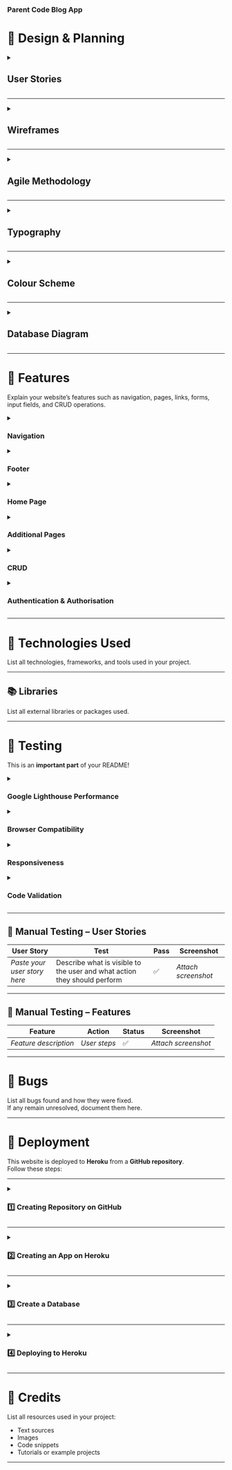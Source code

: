 ### Parent Code Blog App
# 🧭 Design & Planning

<details>
<summary><h2>User Stories</h2></summary>

Write your user stories in this section.

</details>

---

<details>
<summary><h2>Wireframes</h2></summary>

Attach wireframes in this section.

</details>

---

<details>
<summary><h2>Agile Methodology</h2></summary>

Explain your agile approach to your project and insert screenshots of your Kanban board (iterations, user stories, tasks, acceptance criteria, labels, story points...).

</details>

---

<details>
<summary><h2>Typography</h2></summary>

Explain the font(s) you've used for your project.

</details>

---

<details>
<summary><h2>Colour Scheme</h2></summary>

Include a screenshot of the colour scheme for your project.

</details>

---

<details>
<summary><h2>Database Diagram</h2></summary>

Include an image of your database diagram.  
List your models and describe how they are connected.

</details>

---

# 🌟 Features

Explain your website’s features such as navigation, pages, links, forms, input fields, and CRUD operations.

<details>
<summary><h3>Navigation</h3></summary>

Describe your navigation bar and links.

</details>

<details>
<summary><h3>Footer</h3></summary>

Describe your footer contents and functionality.

</details>

<details>
<summary><h3>Home Page</h3></summary>

Explain the purpose and layout of your home page.

</details>

<details>
<summary><h3>Additional Pages</h3></summary>

Describe any other pages in your project.

</details>

<details>
<summary><h3>CRUD</h3></summary>

Explain how Create, Read, Update, and Delete functionalities work in your project.

</details>

<details>
<summary><h3>Authentication & Authorisation</h3></summary>

Explain how user authentication and permissions are handled.

</details>

---

# 🧰 Technologies Used

List all technologies, frameworks, and tools used in your project.

---

## 📚 Libraries

List all external libraries or packages used.

---

# 🧪 Testing

This is an **important part** of your README!

<details>
<summary><h3>Google Lighthouse Performance</h3></summary>

Include screenshots of performance scores (mobile and desktop).

</details>

<details>
<summary><h3>Browser Compatibility</h3></summary>

Test and list which browsers your website works with.

</details>

<details>
<summary><h3>Responsiveness</h3></summary>

Add screenshots showing responsiveness on various devices.

</details>

<details>
<summary><h3>Code Validation</h3></summary>

Validate your HTML, CSS, JS, and Python code (all files!).  
Include validation screenshots.

</details>

---

## 🧩 Manual Testing – User Stories

| User Story | Test | Pass | Screenshot |
|-------------|------|------|-------------|
| *Paste your user story here* | Describe what is visible to the user and what action they should perform | ✅ | *Attach screenshot* |

---

## 🧩 Manual Testing – Features

| Feature | Action | Status | Screenshot |
|----------|---------|---------|-------------|
| *Feature description* | *User steps* | ✅ | *Attach screenshot* |

---

# 🐞 Bugs

List all bugs found and how they were fixed.  
If any remain unresolved, document them here.

---

# 🚀 Deployment

This website is deployed to **Heroku** from a **GitHub repository**.  
Follow these steps:

---

<details>
<summary><h3>1️⃣ Creating Repository on GitHub</h3></summary>

1. Sign into GitHub and go to the Code Institute’s template.  
2. Click **“Use this template”** → **“Create a new repository”**.  
3. Enter a name for the repository and click **Create repository from template**.  
4. Click the green **Gitpod** button to open a workspace and begin development.

</details>

---

<details>
<summary><h3>2️⃣ Creating an App on Heroku</h3></summary>

1. After creating the repository, sign into **Heroku**.  
2. Click **New → Create new app**.  
3. Enter a unique app name and select a region (e.g., Europe).  
4. Click **Create app**.

</details>

---

<details>
<summary><h3>3️⃣ Create a Database</h3></summary>

1. Log into **CI Database Maker**.  
2. Add your email address and submit the form.  
3. Open the database link sent to your email.  
4. Copy the database URL and paste it into:
   - `DATABASE_URL` variable in `env.py`
   - Heroku Config Vars.

</details>

---

<details>
<summary><h3>4️⃣ Deploying to Heroku</h3></summary>

1. Go to your app in Heroku → **Settings** tab.  
2. Scroll to **Config Vars** and set:
   - `DATABASE_URL` → your ElephantSQL URL  
   - `SECRET_KEY` → a unique secret key  
   - `CLOUDINARY_URL` → your Cloudinary URL  
   - `PORT` → `8000`  
3. Go to the **Deploy** tab → select **GitHub** as your deployment method.  
4. Connect your GitHub account and repository.  
5. Scroll to **Manual Deploy** and click **Deploy Branch**.  
6. Once deployment finishes, click **View App** to open your live site.

> **Note:** When deploying manually, redeploy after each repository update.

</details>

---

# 🙌 Credits

List all resources used in your project:
- Text sources  
- Images  
- Code snippets  
- Tutorials or example projects  

---

